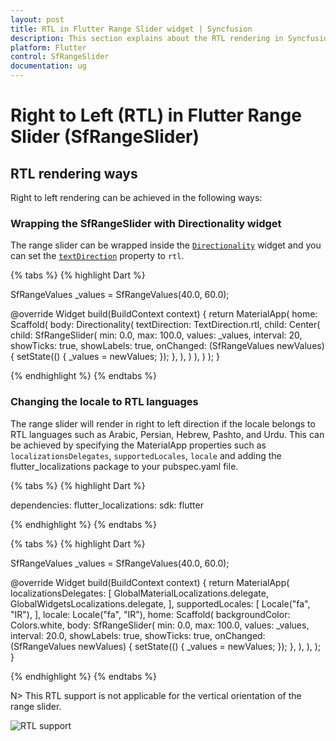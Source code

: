 ```yaml
---
layout: post
title: RTL in Flutter Range Slider widget | Syncfusion
description: This section explains about the RTL rendering in Syncfusion Flutter Range Slider (SfRangeSlider) widget.
platform: Flutter
control: SfRangeSlider
documentation: ug
---
```


# Right to Left (RTL) in Flutter Range Slider (SfRangeSlider)

## RTL rendering ways

Right to left rendering can be achieved in the following ways:

### Wrapping the SfRangeSlider with Directionality widget

The range slider can be wrapped inside the [`Directionality`](https://api.flutter.dev/flutter/widgets/Directionality-class.html) widget and you can set the [`textDirection`](https://api.flutter.dev/flutter/widgets/Directionality/textDirection.html) property to `rtl`.

{% tabs %}
{% highlight Dart %}

SfRangeValues _values = SfRangeValues(40.0, 60.0);

@override
Widget build(BuildContext context) {
    return MaterialApp(
        home: Scaffold(
            body: Directionality(
              textDirection: TextDirection.rtl,
              child: Center(
                child: SfRangeSlider(
                  min: 0.0,
                  max: 100.0,
                  values: _values,
                  interval: 20,
                  showTicks: true,
                  showLabels: true,
                  onChanged: (SfRangeValues newValues){
                    setState(() {
                      _values = newValues;
                    });
                  },
                ),
              )
            ),
        )
    );
}

{% endhighlight %}
{% endtabs %}

### Changing the locale to RTL languages

The range slider will render in right to left direction if the locale belongs to RTL languages such as Arabic, Persian, Hebrew, Pashto, and Urdu. This can be achieved by specifying the MaterialApp properties such as `localizationsDelegates`, `supportedLocales`, `locale` and adding the flutter_localizations package to your pubspec.yaml file.

{% tabs %}
{% highlight Dart %}

dependencies:
  flutter_localizations:
    sdk: flutter

{% endhighlight %}
{% endtabs %}

{% tabs %}
{% highlight Dart %}

SfRangeValues _values = SfRangeValues(40.0, 60.0);

@override
Widget build(BuildContext context) {
  return MaterialApp(
    localizationsDelegates: [
      GlobalMaterialLocalizations.delegate,
      GlobalWidgetsLocalizations.delegate,
    ],
    supportedLocales: [
      Locale("fa", "IR"),
    ],
    locale: Locale("fa", "IR"),
    home: Scaffold(
      backgroundColor: Colors.white,
      body: SfRangeSlider(
        min: 0.0,
        max: 100.0,
        values: _values,
        interval: 20.0,
        showLabels: true,
        showTicks: true,
        onChanged: (SfRangeValues newValues) {
          setState(() {
            _values = newValues;
          });
        },
      ),
    ),
  );
}

{% endhighlight %}
{% endtabs %}

N> This RTL support is not applicable for the vertical orientation of the range slider.

![RTL support](images/right-to-left/right-to-left-support.png)